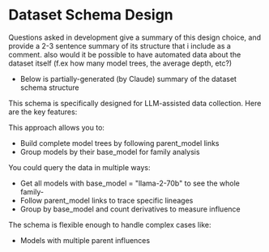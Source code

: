 
# Dataset Schema Design 

Questions asked in development
give a summary of this design choice, and provide a 2-3 sentence summary of its structure that i include as a comment. also would it be possible to have automated data about the dataset itself (f.ex how many model trees, the average depth, etc?)

* Below is partially-generated (by Claude) summary of the dataset schema structure

This schema is specifically designed for LLM-assisted data collection. Here are the key features:

This approach allows you to:

- Build complete model trees by following parent_model links
- Group models by their base_model for family analysis

You could query the data in multiple ways:

- Get all models with base_model = "llama-2-70b" to see the whole family-
- Follow parent_model links to trace specific lineages
- Group by base_model and count derivatives to measure influence

The schema is flexible enough to handle complex cases like:

- Models with multiple parent influences
